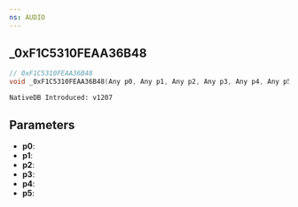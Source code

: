 ```yaml
---
ns: AUDIO
---
```

## _0xF1C5310FEAA36B48

```c
// 0xF1C5310FEAA36B48
void _0xF1C5310FEAA36B48(Any p0, Any p1, Any p2, Any p3, Any p4, Any p5);
```

```
NativeDB Introduced: v1207
```

## Parameters
* **p0**:
* **p1**:
* **p2**:
* **p3**:
* **p4**:
* **p5**:

